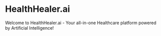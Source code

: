 # HealthHealer.ai
Welcome to HealthHealer.ai - Your all-in-one Healthcare platform powered by Artificial Intelligence!
